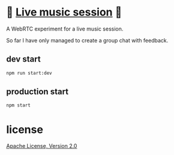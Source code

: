 # 🎵 [Live music session](https://live-music-session.herokuapp.com) 🎵

A WebRTC experiment for a live music session.

So far I have only managed to create a group chat with feedback.

## dev start

```sh
npm run start:dev
```

## production start

```sh
npm start
```

# license
[Apache License, Version 2.0](LICENSE)
